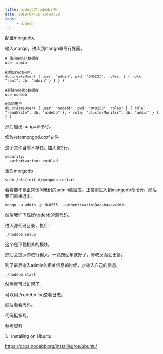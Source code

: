 ```yaml
---
title: nodejs之nodebb分析
date: 2019-04-16 14:43:28
tags:
	 - nodejs
---
```




配置mongodb。

输入mongo，进入到mongo命令行界面。

```
# 使用admin数据库
use  admin

#添加root用户。
db.createUser( { user: "admin", pwd: "040253", roles: [ { role: "root", db: "admin" } ] } )

#新建nodebb数据库
use nodebb

#添加用户
db.createUser( { user: "nodebb", pwd: "040253", roles: [ { role: "readWrite", db: "nodebb" }, { role: "clusterMonitor", db: "admin" } ] } )
```

然后退出mongo命令行。

修改/etc/mongod.conf文件。

这个文件当前不存在。加入这2行。

```
security:
  authorization: enabled
```

重启mongodb

```
sudo /etc/init.d/mongodb restart
```

看看能不能正常访问我们的admin数据库。正常则进入到mongodb命令行。然后我们直接退出。

```
mongo -u admin -p 040253 --authenticationDatabase=admin
```

然后我们下载好nodebb的源代码。

进入源代码目录，执行：

```
./nodebb setup    
```

这个是下载相关的模块。

然后会提示你进行输入，一路按回车就好了。修改反而会出错。

到了最后输入admin的相关信息的时候，才输入自己的信息。

```
./nodebb start
```

然后就可以访问了。

可以用./nodebb log查看日志。



然后看看代码。

代码挺多的。



参考资料

1、Installing on Ubuntu

https://docs.nodebb.org/installing/os/ubuntu/